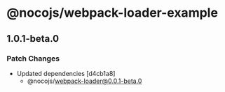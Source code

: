 # @nocojs/webpack-loader-example

## 1.0.1-beta.0

### Patch Changes

- Updated dependencies [d4cb1a8]
  - @nocojs/webpack-loader@0.0.1-beta.0
